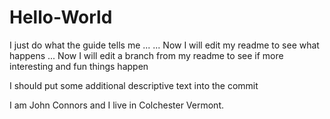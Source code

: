 # Hello-World
I just do what the guide tells me ... 
... Now I will edit my readme to see what happens
... Now I will edit a branch from my readme to see if more interesting and fun things happen

I should put some additional descriptive text into the commit 

I am John Connors and I live in Colchester Vermont. 
